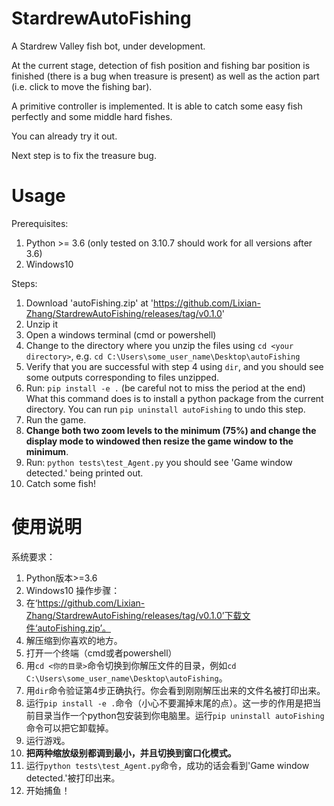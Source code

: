 # StardrewAutoFishing
A Stardrew Valley fish bot, under development.

At the current stage, detection of fish position and fishing bar position is finished (there is a bug when treasure is present) 
as well as the action part (i.e. click to move the fishing bar).

A primitive controller is implemented. It is able to catch some easy fish perfectly and some middle hard fishes.

You can already try it out.

Next step is to fix the treasure bug.

# Usage
Prerequisites:
1. Python >= 3.6 (only tested on 3.10.7 should work for all versions after 3.6)
2. Windows10

Steps:
1. Download 'autoFishing.zip' at 'https://github.com/Lixian-Zhang/StardrewAutoFishing/releases/tag/v0.1.0'
2. Unzip it
3. Open a windows terminal (cmd or powershell)
4. Change to the directory where you unzip the files using `cd <your directory>`, e.g.
`cd C:\Users\some_user_name\Desktop\autoFishing`
5. Verify that you are successful with step 4 using `dir`, and you should see some outputs corresponding to files unzipped.
6. Run: `pip install -e .` (be careful not to miss the period at the end)
What this command does is to install a python package from the current directory. You can run `pip uninstall autoFishing` to undo this step.
7. Run the game.
8. **Change both two zoom levels to the minimum (75%) and change the display mode to windowed then resize the game window to the minimum**.
9. Run: `python tests\test_Agent.py` you should see 'Game window detected.' being printed out.
10. Catch some fish!

# 使用说明
系统要求：
1. Python版本>=3.6
2. Windows10
操作步骤：
1. 在‘https://github.com/Lixian-Zhang/StardrewAutoFishing/releases/tag/v0.1.0’下载文件‘autoFishing.zip’。
2. 解压缩到你喜欢的地方。
3. 打开一个终端（cmd或者powershell）
4. 用`cd <你的目录>`命令切换到你解压文件的目录，例如`cd C:\Users\some_user_name\Desktop\autoFishing`。
5. 用`dir`命令验证第4步正确执行。你会看到刚刚解压出来的文件名被打印出来。
6. 运行`pip install -e .`命令（小心不要漏掉末尾的点）。这一步的作用是把当前目录当作一个python包安装到你电脑里。运行`pip uninstall autoFishing`命令可以把它卸载掉。
7. 运行游戏。
8. **把两种缩放级别都调到最小，并且切换到窗口化模式。**
9. 运行`python tests\test_Agent.py`命令，成功的话会看到'Game window detected.'被打印出来。
10. 开始捕鱼！